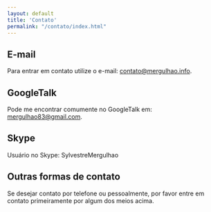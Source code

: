 ```yaml
--- 
layout: default
title: 'Contato'
permalink: "/contato/index.html"
---
```


E-mail
---------

Para entrar em contato utilize o e-mail: <contato@mergulhao.info>.

GoogleTalk
----------------

Pode me encontrar comumente no GoogleTalk em: <mergulhao83@gmail.com>.

Skype
----------------

Usuário no Skype: SylvestreMergulhao

Outras formas de contato
--------------------------------------

Se desejar contato por telefone ou pessoalmente, por favor entre em contato primeiramente por algum dos meios acima.
